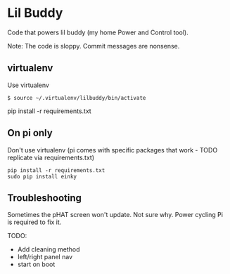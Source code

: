 # Lil Buddy

Code that powers lil buddy (my home Power and Control tool).

Note: The code is sloppy. Commit messages are nonsense.

## virtualenv

Use virtualenv

    $ source ~/.virtualenv/lilbuddy/bin/activate

pip install -r requirements.txt

## On pi only

Don't use virtualenv (pi comes with specific packages that work - TODO replicate via requirements.txt)

    pip install -r requirements.txt
    sudo pip install einky

## Troubleshooting

Sometimes the pHAT screen won't update.  Not sure why.  Power cycling Pi is required to fix it.

TODO:
- Add cleaning method
- left/right panel nav
- start on boot
